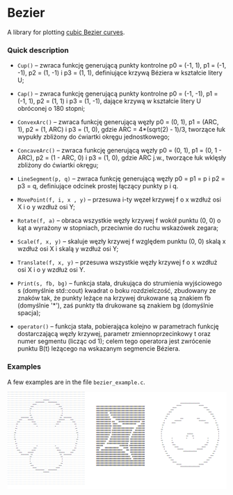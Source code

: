 # Bezier

A library for plotting [cubic Bezier curves](https://en.wikipedia.org/wiki/B%C3%A9zier_curve#Cubic_B%C3%A9zier_curves).  

### Quick description

 + `Cup()` – zwraca funkcję generującą punkty kontrolne
           p0 = (-1, 1), p1 = (-1, -1), p2 = (1, -1) i p3 = (1, 1),
           definiujące krzywą Béziera w kształcie litery U;
 + `Cap()` – zwraca funkcję generującą punkty kontrolne
           p0 = (-1, -1), p1 = (-1, 1), p2 = (1, 1) i p3 = (1, -1),
           dające krzywą w kształcie litery U obróconej o 180 stopni;
 + `ConvexArc()` –  zwraca funkcję generującą węzły
                 p0 = (0, 1), p1 = (ARC, 1), p2 = (1, ARC) i p3 = (1, 0),
                 gdzie ARC = 4*(sqrt(2) - 1)/3, tworzące łuk wypukły zbliżony
                 do ćwiartki okręgu jednostkowego;
 + `ConcaveArc()` – zwraca funkcję generującą węzły
                  p0 = (0, 1), p1 = (0, 1 - ARC), p2 = (1 - ARC, 0) i p3 = (1, 0),
                  gdzie ARC j.w., tworzące łuk wklęsły zbliżony do ćwiartki
                  okręgu;
 + `LineSegment(p, q)` – zwraca funkcję generującą węzły p0 = p1 = p i p2 = p3 = q,
                       definiujące odcinek prostej łączący punkty p i q.
                       
 + `MovePoint(f, i, x , y)` – przesuwa i-ty węzeł krzywej f o x wzdłuż osi X
                            i o y wzdłuż osi Y;
 + `Rotate(f, a)` – obraca wszystkie węzły krzywej f wokół punktu (0, 0) o kąt
                  a wyrażony w stopniach, przeciwnie do ruchu wskazówek zegara;
 + `Scale(f, x, y)` – skaluje węzły krzywej f względem punktu (0, 0) skalą x
                    wzdłuż osi X i skalą y wzdłuż osi Y;
 + `Translate(f, x, y)` – przesuwa wszystkie węzły krzywej f o x wzdłuż osi X
                        i o y wzdłuż osi Y.
                        
+ `Print(s, fb, bg)` – funkcja stała, drukująca do strumienia wyjściowego s
                      (domyślnie std::cout) kwadrat o boku rozdzielczość,
                      zbudowany ze znaków tak, że punkty leżące na krzywej
                      drukowane są znakiem fb (domyślnie '*'), zaś punkty tła
                      drukowane są znakiem bg (domyślnie spacja);
 + `operator()` – funkcja stała, pobierająca kolejno w parametrach funkcję
                dostarczającą węzły krzywej, parametr zmiennoprzecinkowy t oraz
                numer segmentu (licząc od 1); celem tego operatora jest
                zwrócenie punktu B(t) leżącego na wskazanym segmencie Béziera.
                
 ### Examples
 
 A few examples are in the file `bezier_example.c`.
 
 ![alt text](https://github.com/kozakusek/pictures/blob/main/bezier.png?raw=true "Examples")
